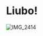 # Liubo!

![IMG_2414](https://user-images.githubusercontent.com/72194580/222831121-af40938a-d46b-4f03-ab9b-7179ef0741f4.PNG)
